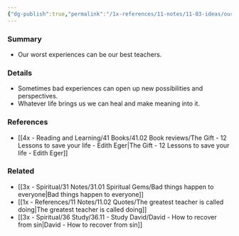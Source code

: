 ```yaml
---
{"dg-publish":true,"permalink":"/1x-references/11-notes/11-03-ideas/our-worst-experiences-can-be-our-best-teachers/","title":"Our worst experiences can be our best teachers","created":"2023-11-10T21:18:58.000+03:00","updated":"2024-02-14T20:18:26.028+03:00"}
---
```



### Summary
- Our worst experiences can be our best teachers.

### Details
- Sometimes bad experiences can open up new possibilities and perspectives.
- Whatever life brings us we can heal and make meaning into it.

### References
- [[4x - Reading and Learning/41 Books/41.02 Book reviews/The Gift - 12 Lessons to save your life - Edith Eger\|The Gift - 12 Lessons to save your life - Edith Eger]]

### Related
- [[3x - Spiritual/31 Notes/31.01 Spiritual Gems/Bad things happen to everyone\|Bad things happen to everyone]]
- [[1x - References/11 Notes/11.02 Quotes/The greatest teacher is called doing\|The greatest teacher is called doing]]
- [[3x - Spiritual/36 Study/36.11 - Study David/David - How to recover from sin\|David - How to recover from sin]]
